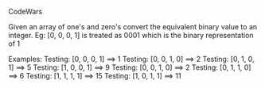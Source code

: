 CodeWars

Given an array of one's and zero's convert the equivalent binary value to an integer.
Eg: [0, 0, 0, 1] is treated as 0001 which is the binary representation of 1

Examples:
  Testing: [0, 0, 0, 1] ==> 1
  Testing: [0, 0, 1, 0] ==> 2
  Testing: [0, 1, 0, 1] ==> 5
  Testing: [1, 0, 0, 1] ==> 9
  Testing: [0, 0, 1, 0] ==> 2
  Testing: [0, 1, 1, 0] ==> 6
  Testing: [1, 1, 1, 1] ==> 15
  Testing: [1, 0, 1, 1] ==> 11
